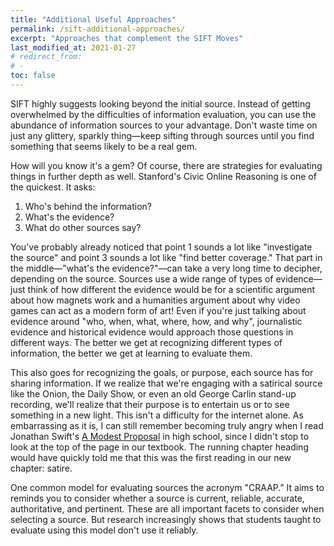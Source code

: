 ```yaml
---
title: "Additional Useful Approaches"
permalink: /sift-additional-approaches/
excerpt: "Approaches that complement the SIFT Moves"
last_modified_at: 2021-01-27  
# redirect_from:
# -
toc: false
---
```

SIFT highly suggests looking beyond the initial source. Instead of getting overwhelmed by the difficulties of information evaluation, you can use the abundance of information sources to your advantage. Don't waste time on just any glittery, sparkly thing—keep sifting through sources until you find something that seems likely to be a real gem.  

How will you know it's a gem? Of course, there are strategies for evaluating things in further depth as well. Stanford's Civic Online Reasoning is one of the quickest. It asks: 
1. Who's behind the information?  
2. What's the evidence?  
3. What do other sources say?  

You've probably already noticed that point 1 sounds a lot like "investigate the source" and point 3 sounds a lot like "find better coverage." That part in the middle—"what's the evidence?"—can take a very long time to decipher, depending on the source. Sources use a wide range of types of evidence—just think of how different the evidence would be for a scientific argument about how magnets work and a humanities argument about why video games can act as a modern form of art! Even if you're just talking about evidence around "who, when, what, where, how, and why", journalistic evidence and historical evidence would approach those questions in different ways. The better we get at recognizing different types of information, the better we get at learning to evaluate them.  

This also goes for recognizing the goals, or purpose, each source has for sharing information. If we realize that we're engaging with a satirical source like the Onion, the Daily Show, or even an old George Carlin stand-up recording, we'll realize that their purpose is to entertain us or to see something in a new light. This isn't a difficulty for the internet alone. As embarrassing as it is, I can still remember becoming truly angry when I read Jonathan Swift's [A Modest Proposal]() in high school, since I didn't stop to look at the top of the page in our textbook. The running chapter heading would have quickly told me that this was the first reading in our new chapter: satire.  

One common model for evaluating sources the acronym "CRAAP." It aims to reminds you to consider whether a source is current, reliable, accurate, authoritative, and pertinent. These are all important facets to consider when selecting a source. But research increasingly shows that students taught to evaluate using this model don't use it reliably. <!-- do more about why it's not a test, also link to Stanford COR, Caulfield, and other sources on CRAAP --> 

<!-- Add New Literacy's question about "what is this source trying to do," and maybe introduce the idea of source genres / genre literacy -->